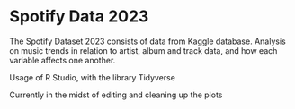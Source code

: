 # Spotify Data 2023

The Spotify Dataset 2023 consists of data from Kaggle database. Analysis on music trends in relation to artist, album and track data, and how each variable affects one another.

Usage of R Studio, with the library Tidyverse

Currently in the midst of editing and cleaning up the plots
